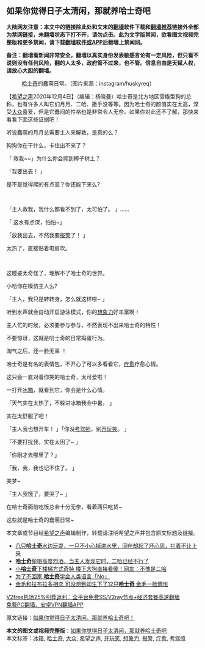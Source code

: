  <h2>如果你觉得日子太清闲，那就养哈士奇吧</h2> <p class="notice"><b>大陆网友注意：本文中的链接除此处和文末的<a href="https://github.com/bannedbook/fanqiang" >翻墙</a>软件下载和<a href="https://github.com/killgcd/justmysocks/blob/master/README.md">翻墙推荐</a>链接外全部为禁网链接，未翻墙状态下打不开，请勿点击。此为文字版禁闻，欲看图文视频完整版和更多禁闻，请下载<a href="https://github.com/bannedbook/fanqiang">翻墙软件或APP</a>后翻墙上禁闻网。</p><p>备注：翻墙看新闻非常安全，翻墙以真实身份发表敏感言论有一定风险，但只看不说则没有任何风险，翻的人太多，政府管不过来，也不管。信息自由是天赋人权，请放心大胆的翻墙。</b></p>  <div class="entry"> <figure><figcaption><a href="https://www.bannedbook.org/bnews/tag/%e5%93%88%e5%a3%ab%e5%a5%87/" class="st_tag internal_tag" rel="tag" title="标签 哈士奇 下的日志">哈士奇</a>的蠢萌日常。（图片来源：instagram/huskyreq）</figcaption></figure> <p>【<span class='wp_keywordlink_affiliate'><a href="https://www.soundofhope.org" title="希望之声" target="_blank">希望之声</a></span>2020年12月4日】（编辑：杨晓曼）哈士奇是北方地区雪橇型狗的总称，也有许多人叫它们月月、二哈、撒手没等等。因为哈士奇的颜值实在太高，深受<a href="https://www.bannedbook.org/bnews/tag/%e5%a4%a7%e4%bc%97/" class="st_tag internal_tag" rel="tag" title="标签 大众 下的日志">大众</a>喜爱，但是它蠢闷的性格也是非常令人无奈。如果你对此还不了解，那快来看看下面这些证据吧！</p> <p>听说蠢萌的月月总需要主人来解救，是真的么？</p> <p>狗狗你在干什么，卡住出不来了？</p> <p></p> <p>「 救我~~」为什么你会爬到椰子树上？</p> <p></p> <p>「我要出去！ 」</p> <p></p> <p>是不是觉得爬的有点高？你还能下来么?</p> <p>&nbsp;</p> <p>「主人救我，我什么都看不到了，太可怕了。 」&#8230;&#8230;</p> <p></p>  <p>「 这水有点深，怕怕~」</p> <p></p> <p>「放我出去，不然我要<a href="https://www.bannedbook.org/bnews/tag/%e6%8a%a5%e8%ad%a6/" class="st_tag internal_tag" rel="tag" title="标签 报警 下的日志">报警</a>了！ 」</p> <p></p> <p>太热了，直接贴着电扇吹。</p> <p>&nbsp;</p> <p>这睡姿太奇怪了，理解不了哈士奇的世界。</p> <p>小哈你在模仿主人么?</p> <p>「主人，我只是转转身，怎么就这样啦~ 」</p> <p>听到水声就会自动开启游泳模式，你的<a href="https://www.bannedbook.org/bnews/tag/%E6%83%B3%E8%B1%A1%E5%8A%9B/" class="st_tag internal_tag" rel="tag" title="标签 想象力 下的日志">想象力</a>好丰富啊！</p> <p>主人忙的时候，必须要参与参与，不然表现不出来哈士奇的特性！</p> <p>不要惊讶，这就是哈士奇的日常捣蛋行为。</p>  <p>淘气之后，还一脸无辜 ！</p> <p></p> <p>哈士奇是有名的表情包，不开心了可以多看看它，<a href="https://www.bannedbook.org/bnews/tag/%E7%96%97%E6%84%88/" class="st_tag internal_tag" rel="tag" title="标签 疗愈 下的日志">疗愈</a>疗愈心情。</p> <p></p> <p>这只会一直对着你笑的哈士奇，太可爱啦！</p> <p></p> <p>一打开<a href="https://www.bannedbook.org/bnews/tag/%e5%86%b0%e7%ae%b1/" class="st_tag internal_tag" rel="tag" title="标签 冰箱 下的日志">冰箱</a>，就看到它，你会是什么心情。</p> <p>「天气实在太热了，不躲进冰箱我会中暑。 」</p> <p></p> <p>实在太舒服了吧！</p> <p></p> <p>「主人我也想开车！ 」「你没<a href="https://www.bannedbook.org/bnews/tag/%E8%80%83%E9%A9%BE%E7%85%A7/" class="st_tag internal_tag" rel="tag" title="标签 考驾照 下的日志">考驾照</a>，别<a href="https://www.bannedbook.org/bnews/tag/%E5%BC%80%E7%8E%A9%E7%AC%91/" class="st_tag internal_tag" rel="tag" title="标签 开玩笑 下的日志">开玩笑</a>。 」</p>  <p></p> <p>「不要打扰我，实在太困了~ 」</p> <p></p> <p>「你刚才去哪里了？」</p> <p>「我，我，我也记不住了。 」</p> <p></p> <p>美梦~</p> <p></p> <p>「主人我饿了，要哭了~ 」</p> <p></p> <p>在哈士奇面前吃饭总会十分无奈，看着两只吃货~</p> <p></p>  <p>这些就是哈士奇的蠢萌日常~</p> <p>本文章或节目经<a href="https://www.bannedbook.org/bnews/tag/%e5%b8%8c%e6%9c%9b%e4%b9%8b%e5%a3%b0/" class="st_tag internal_tag" rel="tag" title="标签 希望之声 下的日志">希望之声</a>编辑制作，转载请注明希望之声并包含原文标题及链接。</p> <ul class='op-related-articles' title='相关阅读'> <li><a href='https://www.bannedbook.org/bnews/funmedia/20200919/1399304.html' target='_blank'>几只<b>哈士奇</b>水边玩耍，一只不小心掉进水里，同伴却起了坏心思，拦着不让上来</a></li> <li><a href='https://www.bannedbook.org/bnews/funmedia/20200917/1397923.html' target='_blank'><b>哈士奇</b>偷喝高度烈酒，当主人发现它时，二哈已经不行了</a></li> <li><a href='https://www.bannedbook.org/bnews/funmedia/20200902/1389591.html' target='_blank'>小<b>哈士奇</b>下楼梯方式奇特 楼下大狗直接看傻！网友：不愧是二哈</a></li> <li><a href='https://www.bannedbook.org/bnews/funmedia/20200821/1383274.html' target='_blank'>为了不回家 <b>哈士奇</b>学会人类语言「No」</a></li> <li><a href='https://www.bannedbook.org/bnews/funmedia/20200625/1350284.html' target='_blank'>金毛和拉布拉多相恋 可没想到却生下了12只<b>哈士奇</b> 金毛一脸惆怅</a></li> </ul> <p class="texttj"> <a href="https://www.bannedbook.org/forum23/topic22702.html" target="_blank">V2free机场25%引荐返利：全平台免费SS/V2ray节点+经济套餐高速翻墙</a><br/> <a href="https://github.com/bannedbook/fanqiang/wiki/%E7%A6%81%E9%97%BB%E7%BD%91%E5%AE%89%E5%8D%93%E7%BF%BB%E5%A2%99%E6%96%B0%E9%97%BBAPP" target="_blank">免费PC翻墙、安卓VPN翻墙APP</a></p><p>原文链接：<a class="src_link"  href="https://www.soundofhope.org/post/270791" target="_blank">如果你觉得日子太清闲，那就养哈士奇吧！</a></p><a name='sharetosocial'></a>       <div><b>本文的图文或视频完整版</b>：<a href='https://www.bannedbook.org/bnews/comments/20201205/1442563.html'>如果你觉得日子太清闲，那就养哈士奇吧</a></div>  </div><!--END ENTRY--> <div class="postfooter"> <div>本文标签：<a href="https://www.bannedbook.org/bnews/tag/%e5%86%b0%e7%ae%b1/" rel="tag">冰箱</a>, <a href="https://www.bannedbook.org/bnews/tag/%e5%93%88%e5%a3%ab%e5%a5%87/" rel="tag">哈士奇</a>, <a href="https://www.bannedbook.org/bnews/tag/%e5%a4%a7%e4%bc%97/" rel="tag">大众</a>, <a href="https://www.bannedbook.org/bnews/tag/%e5%b8%8c%e6%9c%9b%e4%b9%8b%e5%a3%b0/" rel="tag">希望之声</a>, <a href="https://www.bannedbook.org/bnews/tag/%E5%BC%80%E7%8E%A9%E7%AC%91/" rel="tag">开玩笑</a>, <a href="https://www.bannedbook.org/bnews/tag/%E6%83%B3%E8%B1%A1%E5%8A%9B/" rel="tag">想象力</a>, <a href="https://www.bannedbook.org/bnews/tag/%e6%8a%a5%e8%ad%a6/" rel="tag">报警</a>, <a href="https://www.bannedbook.org/bnews/tag/%E7%96%97%E6%84%88/" rel="tag">疗愈</a>, <a href="https://www.bannedbook.org/bnews/tag/%E8%80%83%E9%A9%BE%E7%85%A7/" rel="tag">考驾照</a></div>  </div><!--END POSTFOOTER--> 